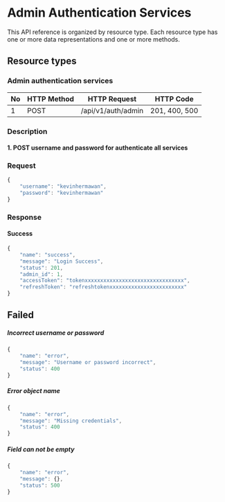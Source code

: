 # Admin Authentication Services

This API reference is organized by resource type. Each resource type has one or more data representations and one or more methods.

## Resource types
### Admin authentication services

| No | HTTP Method | HTTP Request       | HTTP Code      |
|----|-------------|--------------------|----------------|
| 1  | POST        | /api/v1/auth/admin | 201, 400, 500  |

### Description
#### 1. POST username and password for authenticate all services

### Request

```javascript
{
    "username": "kevinhermawan",
    "password": "kevinhermawan"
}
```

### Response
#### Success
```javascript
{
    "name": "success",
    "message": "Login Success",
    "status": 201,
    "admin_id": 1,
    "accessToken": "tokenxxxxxxxxxxxxxxxxxxxxxxxxxxxxxxxx",
    "refreshToken": "refreshtokenxxxxxxxxxxxxxxxxxxxxxxxx"
}
```

## Failed
##### Incorrect username or password

```javascript
{
    "name": "error",
    "message": "Username or password incorrect",
    "status": 400
}
```

##### Error object name 
```javascript
{
    "name": "error",
    "message": "Missing credentials",
    "status": 400
}
```

##### Field can not be empty
```javascript
{
    "name": "error",
    "message": {},
    "status": 500
}
```
